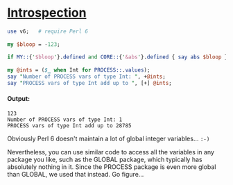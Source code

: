 [1]: https://rosettacode.org/wiki/Introspection

# [Introspection][1]

```perl
use v6;   # require Perl 6
 
my $bloop = -123;
 
if MY::{'$bloop'}.defined and CORE::{'&abs'}.defined { say abs $bloop }
 
my @ints = ($_ when Int for PROCESS::.values);
say "Number of PROCESS vars of type Int: ", +@ints;
say "PROCESS vars of type Int add up to ", [+] @ints;
```

#### Output:
```
123
Number of PROCESS vars of type Int: 1
PROCESS vars of type Int add up to 28785
```


Obviously Perl 6 doesn't maintain a lot of global integer variables... `:-)`



Nevertheless, you can use similar code to access all the variables in any package you like,
such as the GLOBAL package, which typically has absolutely nothing in it. Since the PROCESS package is even more global than GLOBAL, we used that instead. Go figure...